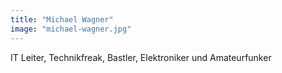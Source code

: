 ```yaml
---
title: "Michael Wagner"
image: "michael-wagner.jpg"
---
```


IT Leiter, Technikfreak, Bastler, Elektroniker und Amateurfunker
